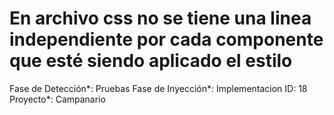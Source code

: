 # En archivo css no se tiene una linea independiente por cada componente que esté siendo aplicado el estilo

Fase de Detección*: Pruebas
Fase de Inyección*: Implementacion
ID: 18
Proyecto*: Campanario